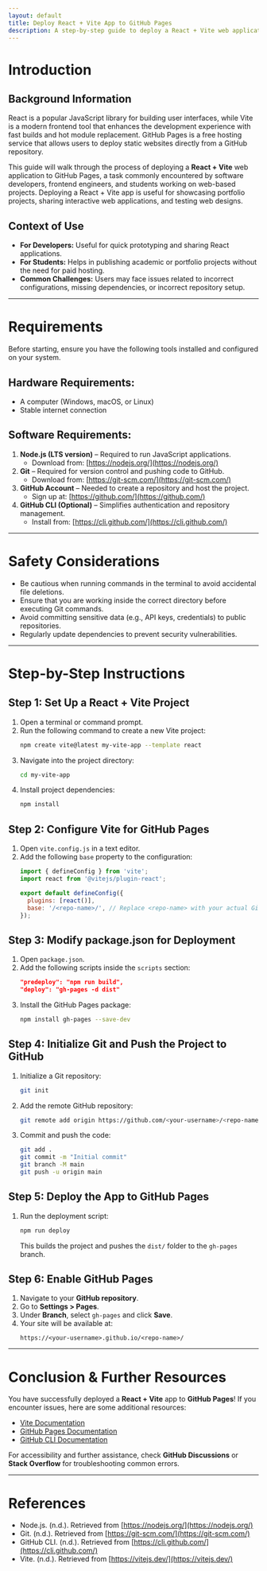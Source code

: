 ```yaml
---
layout: default
title: Deploy React + Vite App to GitHub Pages
description: A step-by-step guide to deploy a React + Vite web application to GitHub Pages.
---
```


# **Introduction**
## **Background Information**
React is a popular JavaScript library for building user interfaces, while Vite is a modern frontend tool that enhances the development experience with fast builds and hot module replacement. GitHub Pages is a free hosting service that allows users to deploy static websites directly from a GitHub repository.

This guide will walk through the process of deploying a **React + Vite** web application to GitHub Pages, a task commonly encountered by software developers, frontend engineers, and students working on web-based projects. Deploying a React + Vite app is useful for showcasing portfolio projects, sharing interactive web applications, and testing web designs.

## **Context of Use**
- **For Developers:** Useful for quick prototyping and sharing React applications.
- **For Students:** Helps in publishing academic or portfolio projects without the need for paid hosting.
- **Common Challenges:** Users may face issues related to incorrect configurations, missing dependencies, or incorrect repository setup.

---
# **Requirements**
Before starting, ensure you have the following tools installed and configured on your system.

## **Hardware Requirements:**
- A computer (Windows, macOS, or Linux)
- Stable internet connection

## **Software Requirements:**
1. **Node.js (LTS version)** – Required to run JavaScript applications.
   - Download from: [https://nodejs.org/](https://nodejs.org/)
2. **Git** – Required for version control and pushing code to GitHub.
   - Download from: [https://git-scm.com/](https://git-scm.com/)
3. **GitHub Account** – Needed to create a repository and host the project.
   - Sign up at: [https://github.com/](https://github.com/)
4. **GitHub CLI (Optional)** – Simplifies authentication and repository management.
   - Install from: [https://cli.github.com/](https://cli.github.com/)

---
# **Safety Considerations**
- Be cautious when running commands in the terminal to avoid accidental file deletions.
- Ensure that you are working inside the correct directory before executing Git commands.
- Avoid committing sensitive data (e.g., API keys, credentials) to public repositories.
- Regularly update dependencies to prevent security vulnerabilities.

---
# **Step-by-Step Instructions**

## **Step 1: Set Up a React + Vite Project**
1. Open a terminal or command prompt.
2. Run the following command to create a new Vite project:
   ```sh
   npm create vite@latest my-vite-app --template react
   ```
3. Navigate into the project directory:
   ```sh
   cd my-vite-app
   ```
4. Install project dependencies:
   ```sh
   npm install
   ```

## **Step 2: Configure Vite for GitHub Pages**
1. Open `vite.config.js` in a text editor.
2. Add the following `base` property to the configuration:
   ```js
   import { defineConfig } from 'vite';
   import react from '@vitejs/plugin-react';

   export default defineConfig({
     plugins: [react()],
     base: '/<repo-name>/', // Replace <repo-name> with your actual GitHub repository name
   });
   ```

## **Step 3: Modify package.json for Deployment**
1. Open `package.json`.
2. Add the following scripts inside the `scripts` section:
   ```json
   "predeploy": "npm run build",
   "deploy": "gh-pages -d dist"
   ```
3. Install the GitHub Pages package:
   ```sh
   npm install gh-pages --save-dev
   ```

## **Step 4: Initialize Git and Push the Project to GitHub**
1. Initialize a Git repository:
   ```sh
   git init
   ```
2. Add the remote GitHub repository:
   ```sh
   git remote add origin https://github.com/<your-username>/<repo-name>.git
   ```
3. Commit and push the code:
   ```sh
   git add .
   git commit -m "Initial commit"
   git branch -M main
   git push -u origin main
   ```

## **Step 5: Deploy the App to GitHub Pages**
1. Run the deployment script:
   ```sh
   npm run deploy
   ```
   This builds the project and pushes the `dist/` folder to the `gh-pages` branch.

## **Step 6: Enable GitHub Pages**
1. Navigate to your **GitHub repository**.
2. Go to **Settings > Pages**.
3. Under **Branch**, select `gh-pages` and click **Save**.
4. Your site will be available at:
   ```
   https://<your-username>.github.io/<repo-name>/
   ```

---
# **Conclusion & Further Resources**
You have successfully deployed a **React + Vite** app to **GitHub Pages**! If you encounter issues, here are some additional resources:
- [Vite Documentation](https://vitejs.dev/guide/)
- [GitHub Pages Documentation](https://pages.github.com/)
- [GitHub CLI Documentation](https://cli.github.com/)

For accessibility and further assistance, check **GitHub Discussions** or **Stack Overflow** for troubleshooting common errors.

---
# **References**
- Node.js. (n.d.). Retrieved from [https://nodejs.org/](https://nodejs.org/)
- Git. (n.d.). Retrieved from [https://git-scm.com/](https://git-scm.com/)
- GitHub CLI. (n.d.). Retrieved from [https://cli.github.com/](https://cli.github.com/)
- Vite. (n.d.). Retrieved from [https://vitejs.dev/](https://vitejs.dev/)

